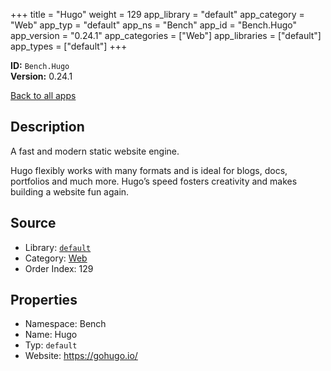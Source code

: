﻿+++
title = "Hugo"
weight = 129
app_library = "default"
app_category = "Web"
app_typ = "default"
app_ns = "Bench"
app_id = "Bench.Hugo"
app_version = "0.24.1"
app_categories = ["Web"]
app_libraries = ["default"]
app_types = ["default"]
+++

**ID:** `Bench.Hugo`  
**Version:** 0.24.1  
<!--more-->

[Back to all apps](/apps/)

## Description
A fast and modern static website engine.

Hugo flexibly works with many formats and is ideal for blogs, docs, portfolios
and much more. Hugo’s speed fosters creativity and makes building a website fun again.

## Source

* Library: [`default`](/app_libraries/default)
* Category: [Web](/app_categories/web)
* Order Index: 129

## Properties

* Namespace: Bench
* Name: Hugo
* Typ: `default`
* Website: <https://gohugo.io/>

